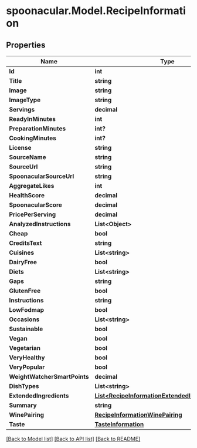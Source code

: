 # spoonacular.Model.RecipeInformation

## Properties

Name | Type | Description | Notes
------------ | ------------- | ------------- | -------------
**Id** | **int** |  | 
**Title** | **string** |  | 
**Image** | **string** |  | 
**ImageType** | **string** |  | [optional] 
**Servings** | **decimal** |  | 
**ReadyInMinutes** | **int** |  | 
**PreparationMinutes** | **int?** |  | [optional] 
**CookingMinutes** | **int?** |  | [optional] 
**License** | **string** |  | [optional] 
**SourceName** | **string** |  | 
**SourceUrl** | **string** |  | 
**SpoonacularSourceUrl** | **string** |  | 
**AggregateLikes** | **int** |  | 
**HealthScore** | **decimal** |  | 
**SpoonacularScore** | **decimal** |  | 
**PricePerServing** | **decimal** |  | 
**AnalyzedInstructions** | **List&lt;Object&gt;** |  | 
**Cheap** | **bool** |  | 
**CreditsText** | **string** |  | 
**Cuisines** | **List&lt;string&gt;** |  | 
**DairyFree** | **bool** |  | 
**Diets** | **List&lt;string&gt;** |  | 
**Gaps** | **string** |  | 
**GlutenFree** | **bool** |  | 
**Instructions** | **string** |  | 
**LowFodmap** | **bool** |  | 
**Occasions** | **List&lt;string&gt;** |  | 
**Sustainable** | **bool** |  | 
**Vegan** | **bool** |  | 
**Vegetarian** | **bool** |  | 
**VeryHealthy** | **bool** |  | 
**VeryPopular** | **bool** |  | 
**WeightWatcherSmartPoints** | **decimal** |  | 
**DishTypes** | **List&lt;string&gt;** |  | 
**ExtendedIngredients** | [**List&lt;RecipeInformationExtendedIngredientsInner&gt;**](RecipeInformationExtendedIngredientsInner.md) |  | 
**Summary** | **string** |  | 
**WinePairing** | [**RecipeInformationWinePairing**](RecipeInformationWinePairing.md) |  | [optional] 
**Taste** | [**TasteInformation**](TasteInformation.md) |  | [optional] 

[[Back to Model list]](../README.md#documentation-for-models) [[Back to API list]](../README.md#documentation-for-api-endpoints) [[Back to README]](../README.md)

